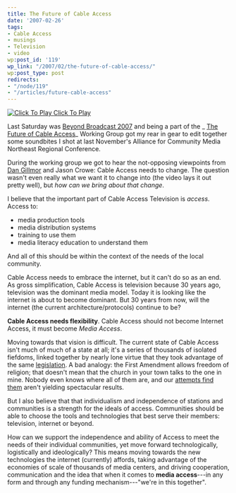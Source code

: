 ```yaml
---
title: The Future of Cable Access
date: '2007-02-26'
tags:
- Cable Access
- musings
- Television
- video
wp:post_id: '119'
wp_link: "/2007/02/the-future-of-cable-access/"
wp:post_type: post
redirects:
- "/node/119"
- "/articles/future-cable-access"
---
```


[ ![](http://blip.tv/file/get/Bensheldon-WhatIsTheFutureOfCableAccessTV720.flv.jpg "Click To Play") ](http://blip.tv/file/get/Bensheldon-WhatIsTheFutureOfCableAccessTV720.flv)
[Click To Play](http://blip.tv/file/get/Bensheldon-WhatIsTheFutureOfCableAccessTV720.flv)

Last Saturday was [Beyond Broadcast 2007](http://beyondbroadcast.net/) and being a part of the _ [The Future of Cable Access](http://beyondbroadcast.net/wiki07/index.php?title=Working_Groups#The_Future_of_Public_Access_-_Held_in_The_Whitaker_Building_.28Bldg._56.29.2C_Room_169)_ Working Group got my rear in gear to edit together some soundbites I shot at last November's Alliance for Community Media Northeast Regional Conference.

During the working group we got to hear the not-opposing viewpoints from [Dan Gillmor](http://citmedia.org/blog/2007/02/21/beyond-broadcast-future-of-public-access-tv) and Jason Crowe: Cable Access needs to change. The question wasn't even really what we want it to change into (the video lays it out pretty well), but _how can we bring about that change_.

I believe that the important part of Cable Access Television is _access_. Access to:

- media production tools
- media distribution systems
- training to use them
- media literacy education to understand them

And all of this should be within the context of the needs of the local community.

Cable Access needs to embrace the internet, but it can't do so as an end. As gross simplification, Cable Access is television because 30 years ago, television was the dominant media model. Today it is looking like the internet is about to become dominant. But 30 years from now, will the internet (the current architecture/protocols) continue to be?

**Cable Access needs flexibility**. Cable Access should not become Internet Access, it must become _Media Access_.

Moving towards that vision is difficult. The current state of Cable Access isn't much of much of a state at all; it's a series of thousands of isolated fiefdoms, linked together by nearly lone virtue that they took advantage of the same [legislation](http://en.wikipedia.org/wiki/1984_Cable_Franchise_Policy_and_Communications_Act). A bad analogy: the First Amendment allows freedom of religion; that doesn't mean that the church in your town talks to the one in mine. Nobody even knows where all of them are, and our [attempts find them](http://mappingaccess.com) aren't yielding spectacular results.

But I also believe that that individualism and independence of stations and communities is a strength for the ideals of access. Communities should be able to choose the tools and technologies that best serve their members: television, internet or beyond.

How can we support the independence and ability of Access to meet the needs of their individual communities, yet move forward technologically, logistically and ideologically? This means moving towards the new technologies the internet (currently) affords, taking advantage of the economies of scale of thousands of media centers, and driving cooperation, communication and the idea that when it comes to **media access**---in any form and through any funding mechanism---"we're in this together".
